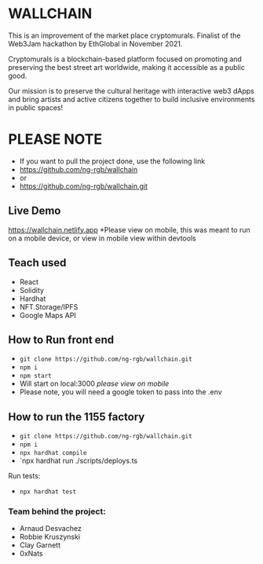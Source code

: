 # WALLCHAIN

This is an improvement of the market place cryptomurals. Finalist of the Web3Jam hackathon by EthGlobal in November 2021.

Cryptomurals is a blockchain-based platform focused on promoting and preserving the best street art worldwide, making it accessible as a public good.

Our mission is to preserve the cultural heritage with interactive web3 dApps and bring artists and active citizens together to build inclusive environments in public spaces!

# PLEASE NOTE 
* If you want to pull the project done, use the following link 
* https://github.com/ng-rgb/wallchain
* or
* https://github.com/ng-rgb/wallchain.git

## Live Demo 
https://wallchain.netlify.app
*Please view on mobile, this was meant to run on a mobile device, or view in mobile view within devtools

## Teach used 
* React
* Solidity 
* Hardhat 
* NFT.Storage/IPFS
* Google Maps API

## How to Run front end 
* `git clone https://github.com/ng-rgb/wallchain.git`
* `npm i`
* `npm start`
* Will start on local:3000 *please view on mobile*
* Please note, you will need a google token to pass into the .env 

## How to run the 1155 factory 
* `git clone https://github.com/ng-rgb/wallchain.git`
* `npm i` 
* `npx hardhat compile`
* `npx hardhat run ./scripts/deploys.ts <local or matic>
  
Run tests: 
* `npx hardhat test`

### Team behind the project:
* Arnaud Desvachez
* Robbie Kruszynski 
* Clay Garnett
* 0xNats 
